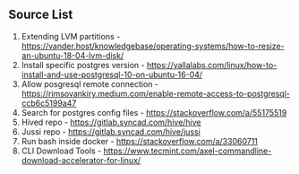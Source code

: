 ## Source List

1. Extending LVM partitions - https://vander.host/knowledgebase/operating-systems/how-to-resize-an-ubuntu-18-04-lvm-disk/
2. Install specific postgres version - https://yallalabs.com/linux/how-to-install-and-use-postgresql-10-on-ubuntu-16-04/
3. Allow posgresql remote connection - https://rimsovankiry.medium.com/enable-remote-access-to-postgresql-ccb6c5199a47
4. Search for postgres config files - https://stackoverflow.com/a/55175519
5. Hived repo - https://gitlab.syncad.com/hive/hive
6. Jussi repo - https://gitlab.syncad.com/hive/jussi
7. Run bash inside docker - https://stackoverflow.com/a/33060711
8. CLI Download Tools - https://www.tecmint.com/axel-commandline-download-accelerator-for-linux/

